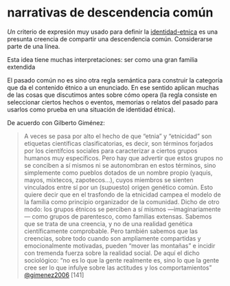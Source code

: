 # narrativas de descendencia común

*Un* criterio de expresión muy usado para definir la [identidad-etnica](identidad-etnica.md) es una presunta creencia de compartir una descendencia común. Considerarse parte de una línea.

Esta idea tiene muchas interpretaciones: ser como una gran familia extendida

El pasado común no es sino otra regla semántica para construir la categoría que da el contenido étnico a un enunciado. En ese sentido aplican muchas de las cosas que discutimos antes sobre cómo opera (la regla consiste en seleccionar ciertos hechos o eventos, memorias o relatos del pasado para usarlos como prueba en una situación de identidad étnica).

De acuerdo con Gilberto Giménez:

 >
 > A veces se pasa por alto el hecho de que “etnia” y “etnicidad” son etiquetas científicas clasificatorias, es decir, son términos forjados por los científcios sociales para caracterizar a ciertos grupos humanos muy específicos. Pero hay que advertir que estos grupos no se conciben a sí mismos ni se autonombran en estos términos, sino simplemente como pueblos dotados de un nombre propio (yaquis, mayos, mixtecos, zapotecos…), cuyos miembros se sienten vinculados entre sí por un (supuesto) origen genético común. Esto quiere decir que en el trasfondo de la etnicidad campea el modelo de la familia como principio organizador de la comunidad. Dicho de otro modo: los grupos étnicos se perciben a sí mismos —imaginariamente— como grupos de parentesco, como familias extensas. Sabemos que se trata de una creencia, y no de una realidad genética científicamente comprobable. Pero también sabemos que las creencias, sobre todo cuando son ampliamente compartidas y emocionalmente motivadas, pueden “mover las montañas” e incidir con tremenda fuerza sobre la realidad social. De aquí el dicho sociológico: “no es lo que la gente realmente es, sino lo que la gente cree ser lo que infulye sobre las actitudes y los comportamientos” [@gimenez2006](@gimenez2006.md) [141]
